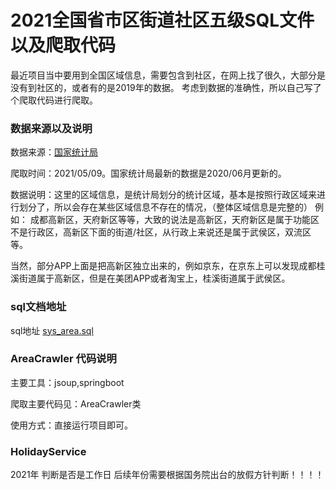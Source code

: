 # 2021全国省市区街道社区五级SQL文件以及爬取代码

最近项目当中要用到全国区域信息，需要包含到社区，在网上找了很久，大部分是没有到社区的，或者有的是2019年的数据。
考虑到数据的准确性，所以自己写了个爬取代码进行爬取。
### 数据来源以及说明

数据来源：[国家统计局](http://www.stats.gov.cn/tjsj/tjbz/tjyqhdmhcxhfdm)

爬取时间：2021/05/09。国家统计局最新的数据是2020/06月更新的。

数据说明：这里的区域信息，是统计局划分的统计区域，基本是按照行政区域来进行划分了，所以会存在某些区域信息不存在的情况，（整体区域信息是完整的）
例如： 成都高新区，天府新区等等，大致的说法是高新区，天府新区是属于功能区不是行政区，高新区下面的街道/社区，从行政上来说还是属于武侯区，双流区等。

当然，部分APP上面是把高新区独立出来的，例如京东，在京东上可以发现成都桂溪街道属于高新区，但是在美团APP或者淘宝上，桂溪街道属于武侯区。

### sql文档地址
sql地址 [sys_area.sql](sql/sys_area.sql)

### AreaCrawler 代码说明
主要工具：jsoup,springboot

爬取主要代码见：AreaCrawler类

使用方式：直接运行项目即可。

### HolidayService
2021年 判断是否是工作日
后续年份需要根据国务院出台的放假方针判断！！！！